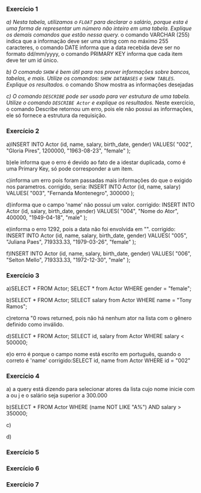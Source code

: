 ### Exercício 1
*a) Nesta tabela, utilizamos o `FLOAT` para declarar o salário, porque esta é uma forma de representar um número não inteiro em uma tabela. Explique os demais comandos que estão nessa query.*
o comando VARCHAR (255) indica que a informação deve ser uma string com no máximo 255 caracteres, o comando DATE informa que a data recebida deve ser no formato dd/mm/yyyy, o comando PRIMARY KEY informa que cada item deve ter um id único.


*b) O comando `SHOW` é bem útil para nos prover informações sobre bancos, tabelas, e mais. Utilize os comandos: `SHOW DATABASES` e `SHOW TABLES`. Explique os resultados.*
o comando Show mostra as informações desejadas 

*c) O comando `DESCRIBE` pode ser usado para ver estrutura de uma tabela. Utilize o comando  `DESCRIBE Actor` e explique os resultados.*
Neste exercício, o comando Describe retornou um erro, pois ele não possui as informações, ele só fornece a estrutura da requisição.


### Exercício 2
a)INSERT INTO Actor (id, name, salary, birth_date, gender)
VALUES(
  "002", 
  "Gloria Pires",
  1200000,
  "1963-08-23", 
  "female"
);

b)ele informa que o erro é devido ao fato de a idestar duplicada, como é uma Primary Key, só pode corresponder a um item. 

c)informa um erro pois foram passadas mais informações do que o exigido nos parametros. 
corrigido, seria: INSERT INTO Actor (id, name, salary)
VALUES(
  "003", 
  "Fernanda Montenegro",
  300000
);

 d)informa que o campo 'name' não possui um valor. 
 corrigido: INSERT INTO Actor (id, salary, birth_date, gender)
VALUES(
  "004",
  "Nome do Ator",
  400000,
  "1949-04-18", 
  "male"
);

e)informa o erro 1292, pois a data não foi envolvida em "". 
corrigido: INSERT INTO Actor (id, name, salary, birth_date, gender)
VALUES(
  "005", 
  "Juliana Paes",
  719333.33,
  "1979-03-26", 
  "female"
);

f)INSERT INTO Actor (id, name, salary, birth_date, gender)
VALUES(
  "006", 
  "Selton Mello",
  719333.33,
  "1972-12-30", 
  "male"
);

### Exercício 3
a)SELECT * FROM Actor;
SELECT * from Actor WHERE gender = "female";

b)SELECT * FROM Actor;
SELECT salary from Actor WHERE name = "Tony Ramos";

c)retorna "0 rows returned, pois não há nenhum ator na lista com o gênero definido como inválido.

d)SELECT * FROM Actor;
SELECT id, salary from Actor WHERE salary < 500000;

e)o erro é porque o campo nome está escrito em português, quando o correto é 'name'
corrigido:SELECT id, name from Actor WHERE id = "002"

### Exercício 4
a) a query está dizendo para selecionar atores da lista cujo nome inicie com a ou j e o salário seja superior a 300.000

b)SELECT * FROM Actor
WHERE (name  NOT LIKE "A%") AND salary > 350000;

c)

d)

### Exercício 5

### Exercício 6

### Exercício 7


